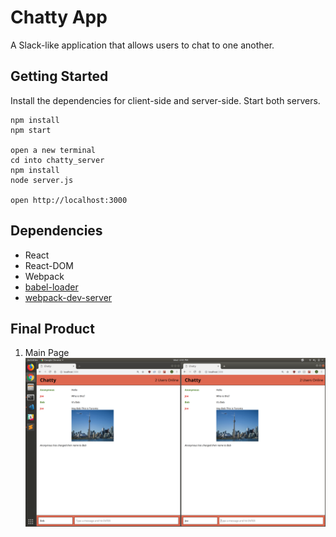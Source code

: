 Chatty App
=====================

A Slack-like application that allows users to chat to one another.

## Getting Started
Install the dependencies for client-side and server-side. Start both servers.

```
npm install
npm start

open a new terminal
cd into chatty_server
npm install
node server.js

open http://localhost:3000
```

## Dependencies

* React
* React-DOM
* Webpack
* [babel-loader](https://github.com/babel/babel-loader)
* [webpack-dev-server](https://github.com/webpack/webpack-dev-server)

## Final Product
1. Main Page
!["Screenshot of application" ](https://github.com/phamjoe/chatty-app/blob/master/screenshots/ss.png)


